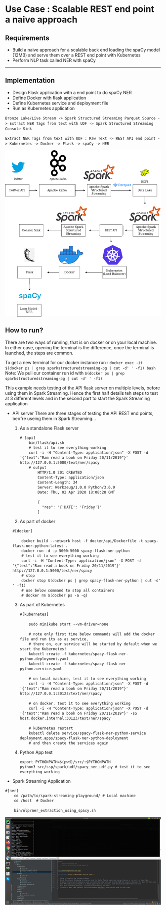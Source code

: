 # Use Case : Scalable REST end point a naive approach

## Requirements  

- Build a naive approach for a scalable back end loading the spaCy model (12MB) and serve them over a REST end point with Kubernetes
- Perform NLP task called NER with spaCy

------------------------------------------------------------------------------------------------------------------------

## Implementation

- Design Flask application with a end point to do spaCy NER 
- Define Docker with flask application
- Define Kubernetes service and deployment file
- Run as Kubernetes application

`Bronze Lake/Live Stream -> Spark Structured Streaming Parquet Source -> Extract NER Tags from text with UDF -> Spark Structured Streaming Console Sink`

`Extract NER Tags from text with UDF : Raw Text -> REST API end point -> Kubernetes -> Docker -> Flask -> spaCy -> NER`

![](../drawio/3_scalable_rest_api.png)

## How to run?
There are two ways of running, that is on docker or on your local machine. In either case, opening the terminal
is the difference, once the terminal is launched, the steps are common. 

To get a new terminal for our docker instance run : `docker exec -it $(docker ps | grep sparkstructuredstreaming-pg | cut -d' ' -f1) bash`
Note: We pull our container run id with `$(docker ps | grep sparkstructuredstreaming-pg | cut -d' ' -f1)`

This example needs testing of the API flask server on multiple levels, before using them in Spark Streaming.
Hence the first half details teh steps to test at 3 different levels and in the second part to start the 
Spark Streaming application

- API server
    There are three stages of testing the API REST end points, beofre useing them in Spark Streaming...  
    
    1. As a standalone Flask server
        ```
        # [api]
            bin/flask/api.sh
            # test it to see everything working
            curl -i -H "Content-Type: application/json" -X POST -d '{"text":"Ram read a book on Friday 20/11/2019"}' http://127.0.0.1:5000/text/ner/spacy
            # output
                HTTP/1.0 201 CREATED
                Content-Type: application/json
                Content-Length: 34
                Server: Werkzeug/1.0.0 Python/3.6.9
                Date: Thu, 02 Apr 2020 18:08:28 GMT
                
                {
                  "res": "{'DATE': 'Friday'}"
                }
        ```
    
    2. As part of docker
    ```
    #[docker]
    
        docker build --network host -f docker/api/Dockerfile -t spacy-flask-ner-python:latest .
        docker run -d -p 5000:5000 spacy-flask-ner-python
        # test it to see everything working
        curl -i -H "Content-Type: application/json" -X POST -d '{"text":"Ram read a book on Friday 20/11/2019"}' http://127.0.0.1:5000/text/ner/spacy
        # stop 
        docker stop $(docker ps | grep spacy-flask-ner-python | cut -d' ' -f1)
        # use below command to stop all containers
        # docker rm $(docker ps -a -q)
    ```
    
    3. As part of Kubernetes
        ```
        #[kubernetes]
        
            sudo minikube start --vm-driver=none 
            
            # note only first time below commands will add the docker file and run its as as service,
            # there on, our service will be started by default when we start the Kubernetes!
            kubectl create -f kubernetes/spacy-flask-ner-python.deployment.yaml 
            kubectl create -f kubernetes/spacy-flask-ner-python.service.yaml
        
            # on local machine, test it to see everything working
            curl -i -H "Content-Type: application/json" -X POST -d '{"text":"Ram read a book on Friday 20/11/2019"}' http://127.0.0.1:30123/text/ner/spacy
            
            # on docker, test it to see everything working
            curl -i -H "Content-Type: application/json" -X POST -d '{"text":"Ram read a book on Friday 20/11/2019"}' -sS host.docker.internal:30123/text/ner/spacy
            
            # kubernetes restart
            kubectl delete service/spacy-flask-ner-python-service deployment.apps/spacy-flask-ner-python-deployment
            # and then create the services again
        ```  
   4. Python App test
        ```
        export PYTHONPATH=$(pwd)/src/:$PYTHONPATH
        python3 src/ssp/spark/udf/spacy_ner_udf.py # test it to see everything working
        ```
      
- Spark Streaming Application

```   
#[ner]
    cd /path/to/spark-streaming-playground/ # Local machine
    cd /host  # Docker

    bin/nlp/ner_extraction_using_spacy.sh
```  

![](../images/ner_out.png)